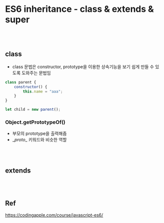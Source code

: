# ES6 inheritance - class & extends & super

<br>
<br>

## class
* class 문법은 constructor, prototype을 이용한 상속기능을 보기 쉽게 만들 수 있도록 도와주는 문법임

```javascript
class parent {
	constructor() {
		this.name = "aaa";
	}
}

let child = new parent();
```


### Object.getPrototypeOf()
* 부모의 prototype을 출력해줌
* \__proto__ 키워드와 비슷한 역할


<br>
<br>

## extends


<br>
<br>

## Ref
https://codingapple.com/course/javascript-es6/
